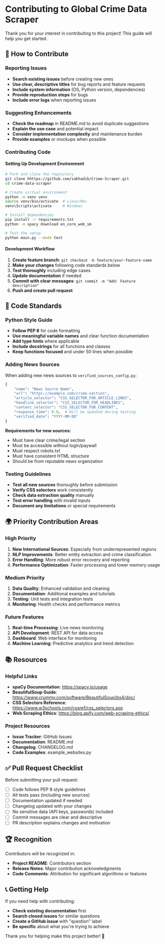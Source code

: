 # Contributing to Global Crime Data Scraper

Thank you for your interest in contributing to this project! This guide will help you get started.

## 🤝 How to Contribute

### Reporting Issues
- **Search existing issues** before creating new ones
- **Use clear, descriptive titles** for bug reports and feature requests
- **Include system information** (OS, Python version, dependencies)
- **Provide reproduction steps** for bugs
- **Include error logs** when reporting issues

### Suggesting Enhancements
- **Check the roadmap** in README.md to avoid duplicate suggestions
- **Explain the use case** and potential impact
- **Consider implementation complexity** and maintenance burden
- **Provide examples** or mockups when possible

### Contributing Code

#### Setting Up Development Environment
```bash
# Fork and clone the repository
git clone hhttps://github.com/sakhadib/Crime-Scraper.git
cd crime-data-scraper

# Create virtual environment
python -m venv venv
source venv/bin/activate  # Linux/Mac
venv\Scripts\activate     # Windows

# Install dependencies
pip install -r requirements.txt
python -m spacy download en_core_web_sm

# Test the setup
python main.py --mode test
```

#### Development Workflow
1. **Create feature branch**: `git checkout -b feature/your-feature-name`
2. **Make your changes** following code standards below
3. **Test thoroughly** including edge cases
4. **Update documentation** if needed
5. **Commit with clear messages**: `git commit -m "Add: Feature description"`
6. **Push and create pull request**

## 📝 Code Standards

### Python Style Guide
- **Follow PEP 8** for code formatting
- **Use meaningful variable names** and clear function documentation
- **Add type hints** where applicable
- **Include docstrings** for all functions and classes
- **Keep functions focused** and under 50 lines when possible

### Adding News Sources
When adding new news sources to `verified_sources_config.py`:

```python
{
    "name": "News Source Name",
    "url": "https://example.com/crime-section",
    "article_selector": "CSS_SELECTOR_FOR_ARTICLE_LINKS",
    "headline_selector": "CSS_SELECTOR_FOR_HEADLINES", 
    "content_selector": "CSS_SELECTOR_FOR_CONTENT",
    "response_time": 0.0,  # Will be updated during testing
    "verified_date": "YYYY-MM-DD"
}
```

**Requirements for new sources:**
- Must have clear crime/legal section
- Must be accessible without login/paywall
- Must respect robots.txt
- Must have consistent HTML structure
- Should be from reputable news organization

### Testing Guidelines
- **Test all new sources** thoroughly before submission
- **Verify CSS selectors** work consistently
- **Check data extraction quality** manually
- **Test error handling** with invalid inputs
- **Document any limitations** or special requirements

## 🌍 Priority Contribution Areas

### High Priority
1. **New International Sources**: Especially from underrepresented regions
2. **NLP Improvements**: Better entity extraction and crime classification
3. **Error Handling**: More robust error recovery and reporting
4. **Performance Optimization**: Faster processing and lower memory usage

### Medium Priority
1. **Data Quality**: Enhanced validation and cleaning
2. **Documentation**: Additional examples and tutorials
3. **Testing**: Unit tests and integration tests
4. **Monitoring**: Health checks and performance metrics

### Future Features
1. **Real-time Processing**: Live news monitoring
2. **API Development**: REST API for data access
3. **Dashboard**: Web interface for monitoring
4. **Machine Learning**: Predictive analytics and trend detection

## 📚 Resources

### Helpful Links
- **spaCy Documentation**: https://spacy.io/usage
- **BeautifulSoup Guide**: https://www.crummy.com/software/BeautifulSoup/bs4/doc/
- **CSS Selectors Reference**: https://www.w3schools.com/cssref/css_selectors.asp
- **Web Scraping Ethics**: https://blog.apify.com/web-scraping-ethics/

### Project Resources
- **Issue Tracker**: GitHub Issues
- **Documentation**: README.md
- **Changelog**: CHANGELOG.md
- **Code Examples**: example_websites.py

## ✅ Pull Request Checklist

Before submitting your pull request:

- [ ] Code follows PEP 8 style guidelines
- [ ] All tests pass (including new sources)
- [ ] Documentation updated if needed
- [ ] Changelog updated with your changes
- [ ] No sensitive data (API keys, passwords) included
- [ ] Commit messages are clear and descriptive
- [ ] PR description explains changes and motivation

## 🏆 Recognition

Contributors will be recognized in:
- **Project README**: Contributors section
- **Release Notes**: Major contribution acknowledgments
- **Code Comments**: Attribution for significant algorithms or features

## 📞 Getting Help

If you need help with contributing:
- **Check existing documentation** first
- **Search closed issues** for similar questions
- **Create a GitHub issue** with "question" label
- **Be specific** about what you're trying to achieve

Thank you for helping make this project better! 🎉
